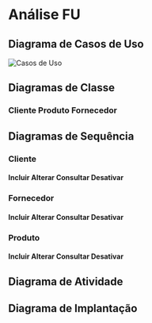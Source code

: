 # Análise FU

## Diagrama de Casos de Uso
![Casos de Uso](https://github.com/user-attachments/assets/cc1d3c35-d7be-48ce-9c24-29262b841e70)

## Diagramas de Classe
### Cliente                Produto                              Fornecedor

## Diagramas de Sequência
### Cliente
#### Incluir            Alterar              Consultar                Desativar

### Fornecedor
#### Incluir            Alterar              Consultar                Desativar

### Produto
#### Incluir            Alterar              Consultar                Desativar

## Diagrama de Atividade


## Diagrama de Implantação
